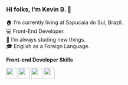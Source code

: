 
### Hi folks, I'm Kevin B. 👋

🏠 I’m currently living at Sapucaia do Sul, Brazil. <br/>
💻 Front-End Developer.<br/>
🔭 I’m always studing new things.<br/>
🎓 English as a Foreign Language. <br/>


**Front-end Developer Skills**

<code><img height="30" src="https://raw.githubusercontent.com/dereknguyen269/dereknguyen269/master/images/html.png"></code>
<code><img height="30" src="https://raw.githubusercontent.com/dereknguyen269/dereknguyen269/master/images/css3.png"></code>
<code><img height="30" src="https://raw.githubusercontent.com/dereknguyen269/dereknguyen269/master/images/js.png"></code>
<code><img height="30" src="https://raw.githubusercontent.com/dereknguyen269/dereknguyen269/master/images/reactjs.png"></code>
